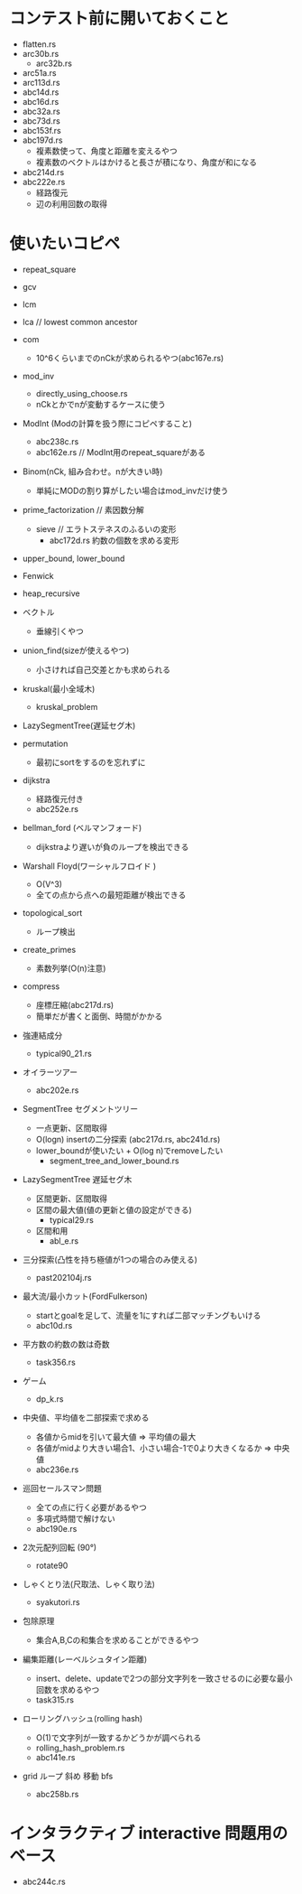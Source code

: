 # コンテスト前に開いておくこと
- flatten.rs
- arc30b.rs
  - arc32b.rs
- arc51a.rs
- arc113d.rs
- abc14d.rs
- abc16d.rs
- abc32a.rs
- abc73d.rs
- abc153f.rs
- abc197d.rs
  - 複素数使って、角度と距離を変えるやつ
  - 複素数のベクトルはかけると長さが積になり、角度が和になる
- abc214d.rs
- abc222e.rs
  - 経路復元
  - 辺の利用回数の取得

# 使いたいコピペ
- repeat_square
- gcv
- lcm
- lca // lowest common ancestor
- com
  - 10^6くらいまでのnCkが求められるやつ(abc167e.rs)
- mod_inv
  - directly_using_choose.rs
  - nCkとかでnが変動するケースに使う
- ModInt (Modの計算を扱う際にコピペすること)
  - abc238c.rs
  - abc162e.rs // ModInt用のrepeat_squareがある
- Binom(nCk, 組み合わせ。nが大きい時)
  - 単純にMODの割り算がしたい場合はmod_invだけ使う
- prime_factorization // 素因数分解
  - sieve // エラトステネスのふるいの変形
    - abc172d.rs 約数の個数を求める変形
- upper_bound, lower_bound
- Fenwick
- heap_recursive
- ベクトル
  - 垂線引くやつ
- union_find(sizeが使えるやつ)
  - 小さければ自己交差とかも求められる
- kruskal(最小全域木)
  - kruskal_problem
- LazySegmentTree(遅延セグ木)
- permutation
  - 最初にsortをするのを忘れずに
- dijkstra
  - 経路復元付き
  - abc252e.rs
- bellman_ford (ベルマンフォード)
  - dijkstraより遅いが負のループを検出できる
- Warshall Floyd(ワーシャルフロイド )
  - O(V^3)
  - 全ての点から点への最短距離が検出できる
- topological_sort
  - ループ検出
- create_primes
  - 素数列挙(O(n)注意)
- compress
  - 座標圧縮(abc217d.rs)
  - 簡単だが書くと面倒、時間がかかる

- 強連結成分
  - typical90_21.rs
- オイラーツアー
  - abc202e.rs
- SegmentTree セグメントツリー
  - 一点更新、区間取得
  - O(logn) insertの二分探索 (abc217d.rs, abc241d.rs)
  - lower_boundが使いたい + O(log n)でremoveしたい
    - segment_tree_and_lower_bound.rs
- LazySegmentTree 遅延セグ木
  - 区間更新、区間取得
  - 区間の最大値(値の更新と値の設定ができる)
    - typical29.rs
  - 区間和用
    - abl_e.rs
- 三分探索(凸性を持ち極値が1つの場合のみ使える)
  - past202104j.rs
- 最大流/最小カット(FordFulkerson)
  - startとgoalを足して、流量を1にすれば二部マッチングもいける
  - abc10d.rs
- 平方数の約数の数は奇数
  - task356.rs
- ゲーム
  - dp_k.rs
- 中央値、平均値を二部探索で求める
  - 各値からmidを引いて最大値 => 平均値の最大
  - 各値がmidより大きい場合1、小さい場合-1で0より大きくなるか => 中央値
  - abc236e.rs
- 巡回セールスマン問題
  - 全ての点に行く必要があるやつ
  - 多項式時間で解けない
  - abc190e.rs
- 2次元配列回転 (90°)
  - rotate90
- しゃくとり法(尺取法、しゃく取り法)
  - syakutori.rs
- 包除原理
  - 集合A,B,Cの和集合を求めることができるやつ
- 編集距離(レーベルシュタイン距離)
  - insert、delete、updateで2つの部分文字列を一致させるのに必要な最小回数を求めるやつ
  - task315.rs
- ローリングハッシュ(rolling hash)
  - O(1)で文字列が一致するかどうかが調べられる
  - rolling_hash_problem.rs
  - abc141e.rs
- grid ループ 斜め 移動 bfs
  - abc258b.rs

# インタラクティブ interactive 問題用のベース
- abc244c.rs
